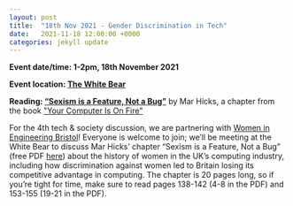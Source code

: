 ```yaml
---
layout: post
title:  "18th Nov 2021 - Gender Discrimination in Tech"
date:   2021-11-18 12:00:00 +0000
categories: jekyll update
---
```

**Event date/time: 1-2pm, 18th November 2021**

**Event location: [The White Bear][white-bear-fb]**

**Reading: [“Sexism is a Feature, Not a Bug”][reading-link]** by Mar Hicks, a chapter from the book ["Your Computer Is On Fire"](https://mitpress.mit.edu/books/your-computer-fire)

For the 4th tech & society discussion, we are partnering with [Women in Engineering Bristol](https://www.facebook.com/womeninengbristol)! Everyone is welcome to join; we’ll be meeting at the White Bear to discuss Mar Hicks’ chapter “Sexism is a Feature, Not a Bug” (free PDF [here][reading-link]) about the history of women in the UK’s computing industry, including how discrimination against women led to Britain losing its competitive advantage in computing. The chapter is 20 pages long, so if you’re tight for time, make sure to read pages 138-142 (4-8 in the PDF) and 153-155 (19-21 in the PDF).

[white-bear-fb]: https://www.facebook.com/thewhitebearbristol/
[reading-link]: https://drive.google.com/file/d/1EPHWE-9UCSkPRXgs05cxRDuf0tzBj6w-/view
